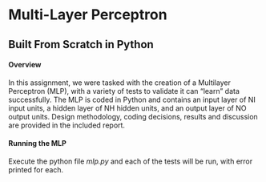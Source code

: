 # Multi-Layer Perceptron
## Built From Scratch in Python

#### Overview
In this assignment, we were tasked with the creation of a Multilayer Perceptron (MLP), with a
variety of tests to validate it can “learn” data successfully. The MLP is coded in Python and
contains an input layer of NI input units, a hidden layer of NH hidden units, and an output
layer of NO output units. Design methodology, coding decisions, results and discussion are provided in the included report.

#### Running the MLP
Execute the python file _mlp.py_ and each of the tests will be run, with error printed for each.
